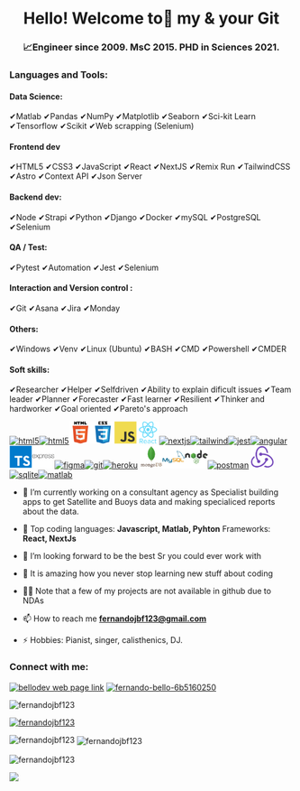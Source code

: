 <h1 align="center">Hello! Welcome to👋 my & your Git</h1>
<h3 align="center">📈Engineer since 2009. MsC 2015. PHD in Sciences 2021.</h3>
<h3 align="left">Languages and Tools:</h3>

<h4 align="left">Data Science:</h4>
✔Matlab          ✔Pandas      ✔NumPy
✔Matplotlib      ✔Seaborn     ✔Sci-kit Learn
✔Tensorflow      ✔Scikit      ✔Web scrapping (Selenium)

<h4 align="left">Frontend dev</h4>
✔HTML5           ✔CSS3        ✔JavaScript                                                                                                                                                                                          
✔React           ✔NextJS      ✔Remix Run                                                                                                                                                                                             
✔TailwindCSS     ✔Astro       ✔Context API                                                                                                                                                                                   
✔Json Server        

<h4 align="left">Backend dev:</h4>
✔Node            ✔Strapi      ✔Python
✔Django          ✔Docker      ✔mySQL
✔PostgreSQL      ✔Selenium  

<h4 align="left">QA / Test:</h4>
✔Pytest          ✔Automation ✔Jest
✔Selenium

<h4 align="left">Interaction and Version control :</h4>
✔Git             ✔Asana       ✔Jira
✔Monday
          
<h4 align="left">Others:</h4>
✔Windows        ✔Venv         ✔Linux (Ubuntu)
✔BASH           ✔CMD          ✔Powershell
✔CMDER          

<h4 align="left">Soft skills:</h4>
✔Researcher     ✔Helper      ✔Selfdriven
✔Ability to explain dificult issues
✔Team leader    ✔Planner     ✔Forecaster
✔Fast learner   ✔Resilient   ✔Thinker and hardworker
✔Goal oriented  ✔Pareto's approach

<p align="left"> 
<a href="https://www.python.org/" target="_blank" rel="noreferrer"><img src="https://www.svgrepo.com/show/452091/python.svg" alt="html5" width="40" height="40"/></a><a href="https://scikit-learn.org/stable/" target="_blank" rel="noreferrer"><img src="https://scikit-learn.org/stable/_static/scikit-learn-logo-small.png" alt="html5" width="40" height="40"/></a><a href="https://www.w3.org/html/" target="_blank" rel="noreferrer"><img src="https://raw.githubusercontent.com/devicons/devicon/master/icons/html5/html5-original-wordmark.svg" alt="html5" width="40" height="40"/></a><a href="https://www.w3schools.com/css/" target="_blank" rel="noreferrer"><img src="https://raw.githubusercontent.com/devicons/devicon/master/icons/css3/css3-original-wordmark.svg" alt="css3" width="40" height="40"/></a><a href="https://developer.mozilla.org/en-US/docs/Web/JavaScript" target="_blank" rel="noreferrer"><img src="https://raw.githubusercontent.com/devicons/devicon/master/icons/javascript/javascript-original.svg" alt="javascript" width="40" height="40"/></a><a href="https://reactjs.org/" target="_blank" rel="noreferrer"><img src="https://raw.githubusercontent.com/devicons/devicon/master/icons/react/react-original-wordmark.svg" alt="react" width="40" height="40"/></a><a href="https://nextjs.org/" target="_blank" rel="noreferrer"><img src="https://cdn.worldvectorlogo.com/logos/nextjs-2.svg" alt="nextjs" width="40" height="40"/></a><a href="https://tailwindcss.com/" target="_blank" rel="noreferrer"><img src="https://www.vectorlogo.zone/logos/tailwindcss/tailwindcss-icon.svg" alt="tailwind" width="40" height="40"/></a><a href="https://jestjs.io" target="_blank" rel="noreferrer"><img src="https://www.vectorlogo.zone/logos/jestjsio/jestjsio-icon.svg" alt="jest" width="40" height="40"/></a><a href="https://angular.io" target="_blank" rel="noreferrer"><img src="https://angular.io/assets/images/logos/angular/angular.svg" alt="angular" width="40" height="40"/></a><a href="https://www.typescriptlang.org/" target="_blank" rel="noreferrer"><img src="https://raw.githubusercontent.com/devicons/devicon/master/icons/typescript/typescript-original.svg" alt="typescript" width="40" height="40"/></a><a href="https://expressjs.com" target="_blank" rel="noreferrer"><img src="https://raw.githubusercontent.com/devicons/devicon/master/icons/express/express-original-wordmark.svg" alt="express" width="40" height="40"/></a><a href="https://www.figma.com/" target="_blank" rel="noreferrer"><img src="https://www.vectorlogo.zone/logos/figma/figma-icon.svg" alt="figma" width="40" height="40"/></a><a href="https://git-scm.com/" target="_blank" rel="noreferrer"><img src="https://www.vectorlogo.zone/logos/git-scm/git-scm-icon.svg" alt="git" width="40" height="40"/></a><a href="https://heroku.com" target="_blank" rel="noreferrer"><img src="https://www.vectorlogo.zone/logos/heroku/heroku-icon.svg" alt="heroku" width="40" height="40"/></a>  <a href="https://www.mongodb.com/" target="_blank" rel="noreferrer"><img src="https://raw.githubusercontent.com/devicons/devicon/master/icons/mongodb/mongodb-original-wordmark.svg" alt="mongodb" width="40" height="40"/></a><a href="https://www.mysql.com/" target="_blank" rel="noreferrer"><img src="https://raw.githubusercontent.com/devicons/devicon/master/icons/mysql/mysql-original-wordmark.svg" alt="mysql" width="40" height="40"/></a><a href="https://nodejs.org" target="_blank" rel="noreferrer"><img src="https://raw.githubusercontent.com/devicons/devicon/master/icons/nodejs/nodejs-original-wordmark.svg" alt="nodejs" width="40" height="40"/></a><a href="https://postman.com" target="_blank" rel="noreferrer"><img src="https://www.vectorlogo.zone/logos/getpostman/getpostman-icon.svg" alt="postman" width="40" height="40"/></a>  <a href="https://redux.js.org" target="_blank" rel="noreferrer"><img src="https://raw.githubusercontent.com/devicons/devicon/master/icons/redux/redux-original.svg" alt="redux" width="40" height="40"/></a><a href="https://www.sqlite.org/" target="_blank" rel="noreferrer"><img src="https://www.vectorlogo.zone/logos/sqlite/sqlite-icon.svg" alt="sqlite" width="40" height="40"/></a><a href="https://www.mathworks.com/" target="_blank" rel="noreferrer"><img src="https://upload.wikimedia.org/wikipedia/commons/2/21/Matlab_Logo.png" alt="matlab" width="40" height="40"/></a></p>


- 🔭 I’m currently working on a consultant agency as Specialist building apps to get Satellite and Buoys data and making specialiced reports about the data.

- 💬 Top coding languages: **Javascript, Matlab, Pyhton** Frameworks: **React, NextJs**

- 🤝 I’m looking forward to be the best Sr you could ever work with

- 🌱 It is amazing how you never stop learning new stuff about coding

- 👨‍💻 Note that a few of my projects are not available in github due to NDAs

- 📫 How to reach me **fernandojbf123@gmail.com**

- ⚡ Hobbies: Pianist, singer, calisthenics, DJ.

<h3 align="left">Connect with me:</h3>
<p align="left">
<a href="https://kaleidoscopic-monstera-51a0ca.netlify.app/" target="blank"><img align="center" src="https://raw.githubusercontent.com/rahuldkjain/github-profile-readme-generator/master/src/images/icons/Social/devto.svg" alt="bellodev web page link" height="30" width="40" /></a>
<a href="https://linkedin.com/in/fernando-bello-6b5160250" target="blank"><img align="center" src="https://raw.githubusercontent.com/rahuldkjain/github-profile-readme-generator/master/src/images/icons/Social/linked-in-alt.svg" alt="fernando-bello-6b5160250" height="30" width="40" /></a>
</p>

<p align="left"><img src="https://komarev.com/ghpvc/?username=fernandojbf123&label=Profile%20views&color=0e75b6&style=flat" alt="fernandojbf123" /></p>

<p align="left"><a href="https://github.com/ryo-ma/github-profile-trophy"><img src="https://github-profile-trophy.vercel.app/?username=fernandojbf123" alt="fernandojbf123" /></a></p>

<p><img align="left" src="https://github-readme-stats.vercel.app/api/top-langs?username=fernandojbf123&show_icons=true&locale=en&layout=compact" alt="fernandojbf123" /></p>

<p>&nbsp;<img align="center" src="https://github-readme-stats.vercel.app/api?username=fernandojbf123&show_icons=true&locale=en" alt="fernandojbf123" /></p>

<p><img align="center" src="https://github-readme-streak-stats.herokuapp.com/?user=fernandojbf123&" alt="fernandojbf123" /></p>

<a href="https://github.com/fernandojbf123"><img src="https://avatars.githubusercontent.com/u/111673577?v=4" width="60px" /></a>
